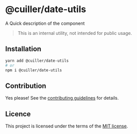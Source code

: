 # @cuiller/date-utils

A Quick description of the component

> This is an internal utility, not intended for public usage.

## Installation

```sh
yarn add @cuiller/date-utils
# or
npm i @cuiller/date-utils
```

## Contribution

Yes please! See the
[contributing guidelines](https://github.com/congenial-spoon/cdk/blob/master/CONTRIBUTING.md)
for details.

## Licence

This project is licensed under the terms of the
[MIT license](https://github.com/congenial-spoon/cdk/blob/main/LICENSE).